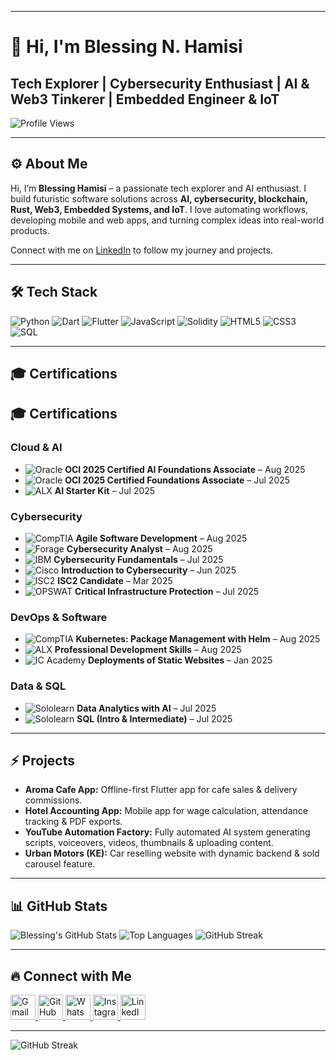 
---

# 👋 Hi, I'm Blessing N. Hamisi

## Tech Explorer | Cybersecurity Enthusiast | AI & Web3 Tinkerer | Embedded Engineer & IoT 
![Profile Views](https://komarev.com/ghpvc/?username=redbeat3000&color=ff69b4&style=for-the-badge)

---

## ⚙️ About Me

Hi, I’m **Blessing Hamisi** – a passionate tech explorer and AI enthusiast. I build futuristic software solutions across **AI, cybersecurity, blockchain, Rust, Web3, Embedded Systems, and IoT**. I love automating workflows, developing mobile and web apps, and turning complex ideas into real-world products.

Connect with me on [LinkedIn](https://www.linkedin.com/in/blessing-hamisi-0847412a4/) to follow my journey and projects.

---

## 🛠 Tech Stack

![Python](https://img.shields.io/badge/Python-90%-blue?style=for-the-badge\&logo=python\&logoColor=white)
![Dart](https://img.shields.io/badge/Dart-80%-0175C2?style=for-the-badge\&logo=dart\&logoColor=white)
![Flutter](https://img.shields.io/badge/Flutter-85%-02569B?style=for-the-badge\&logo=flutter\&logoColor=white)
![JavaScript](https://img.shields.io/badge/JavaScript-70%-F7DF1E?style=for-the-badge\&logo=javascript\&logoColor=black)
![Solidity](https://img.shields.io/badge/Solidity-60%-363636?style=for-the-badge\&logo=ethereum\&logoColor=white)
![HTML5](https://img.shields.io/badge/HTML5-75%-E34F26?style=for-the-badge\&logo=html5\&logoColor=white)
![CSS3](https://img.shields.io/badge/CSS3-70%-1572B6?style=for-the-badge\&logo=css3\&logoColor=white)
![SQL](https://img.shields.io/badge/SQL-65%-blue?style=for-the-badge\&logo=mysql\&logoColor=white)

---

## 🎓 Certifications

## 🎓 Certifications

### Cloud & AI
* ![Oracle](https://1000logos.net/wp-content/uploads/2020/09/Oracle-Logo.png) **OCI 2025 Certified AI Foundations Associate** – Aug 2025  
* ![Oracle](https://1000logos.net/wp-content/uploads/2020/09/Oracle-Logo.png) **OCI 2025 Certified Foundations Associate** – Jul 2025  
* ![ALX](https://pbs.twimg.com/profile_images/1366888406110038274/Bg4c4wU3_400x400.jpg) **AI Starter Kit** – Jul 2025  

### Cybersecurity
* ![CompTIA](https://upload.wikimedia.org/wikipedia/commons/5/5f/CompTIA_logo.png) **Agile Software Development** – Aug 2025  
* ![Forage](https://forage.site/static/images/favicon.png) **Cybersecurity Analyst** – Aug 2025  
* ![IBM](https://1000logos.net/wp-content/uploads/2021/05/IBM-Logo.png) **Cybersecurity Fundamentals** – Jul 2025  
* ![Cisco](https://1000logos.net/wp-content/uploads/2021/04/Cisco-Logo.png) **Introduction to Cybersecurity** – Jun 2025  
* ![ISC2](https://upload.wikimedia.org/wikipedia/en/0/0f/ISC2_Logo.png) **ISC2 Candidate** – Mar 2025  
* ![OPSWAT](https://www.opswat.com/sites/default/files/logo/logo.png) **Critical Infrastructure Protection** – Jul 2025  

### DevOps & Software
* ![CompTIA](https://upload.wikimedia.org/wikipedia/commons/5/5f/CompTIA_logo.png) **Kubernetes: Package Management with Helm** – Aug 2025  
* ![ALX](https://pbs.twimg.com/profile_images/1366888406110038274/Bg4c4wU3_400x400.jpg) **Professional Development Skills** – Aug 2025  
* ![IC Academy](https://icacademy.com/wp-content/uploads/2019/03/icacademy-logo.png) **Deployments of Static Websites** – Jan 2025  

### Data & SQL
* ![Sololearn](https://www.sololearn.com/Images/sololearn_logo.png) **Data Analytics with AI** – Jul 2025  
* ![Sololearn](https://www.sololearn.com/Images/sololearn_logo.png) **SQL (Intro & Intermediate)** – Jul 2025  


---

## ⚡ Projects

* **Aroma Cafe App:** Offline-first Flutter app for cafe sales & delivery commissions.
* **Hotel Accounting App:** Mobile app for wage calculation, attendance tracking & PDF exports.
* **YouTube Automation Factory:** Fully automated AI system generating scripts, voiceovers, videos, thumbnails & uploading content.
* **Urban Motors (KE):** Car reselling website with dynamic backend & sold carousel feature.

---

## 📊 GitHub Stats

![Blessing's GitHub Stats](https://github-readme-stats.vercel.app/api?username=redbeat3000\&show_icons=true\&theme=dark)
![Top Languages](https://github-readme-stats.vercel.app/api/top-langs/?username=redbeat3000\&layout=compact\&theme=dark)
![GitHub Streak](https://github-readme-streak-stats.herokuapp.com/?user=redbeat3000\&theme=dark)

---

## 🔥 Connect with Me

<p>
  <a href="mailto:nyaberihamisi@g.mail.com">
    <img src="https://upload.wikimedia.org/wikipedia/commons/4/4e/Gmail_Icon.png" width="40" alt="Gmail"/>
  </a>
  <a href="https://github.com/redbeat3000">
    <img src="https://upload.wikimedia.org/wikipedia/commons/9/91/Octicons-mark-github.svg" width="40" alt="GitHub"/>
  </a>
  <a href="https://wa.me/0718713565">
    <img src="https://upload.wikimedia.org/wikipedia/commons/6/6b/WhatsApp.svg" width="40" alt="WhatsApp"/>
  </a>
  <a href="https://instagram.com/redbeat3000">
    <img src="https://upload.wikimedia.org/wikipedia/commons/a/a5/Instagram_icon.png" width="40" alt="Instagram"/>
  </a>
  <a href="https://www.linkedin.com/in/blessing-hamisi-0847412a4/">
    <img src="https://upload.wikimedia.org/wikipedia/commons/c/ca/LinkedIn_logo_initials.png" width="40" alt="LinkedIn"/>
  </a>
</p>


---


![GitHub Streak](https://github-readme-streak-stats.herokuapp.com/?user=redbeat3000&theme=dark)


